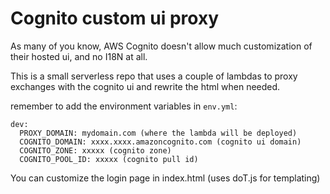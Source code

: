 # Cognito custom ui proxy

As many of you know, AWS Cognito doesn't allow much customization of their hosted ui, and no I18N at all.

This is a small serverless repo that uses a couple of lambdas to proxy exchanges with the cognito ui and rewrite the html when needed.

remember to add the environment variables in `env.yml`:

```
dev:
  PROXY_DOMAIN: mydomain.com (where the lambda will be deployed)
  COGNITO_DOMAIN: xxxx.xxxx.amazoncognito.com (cognito ui domain)
  COGNITO_ZONE: xxxxx (cognito zone)
  COGNITO_POOL_ID: xxxxx (cognito pull id)

```

You can customize the login page in index.html (uses doT.js for templating)
